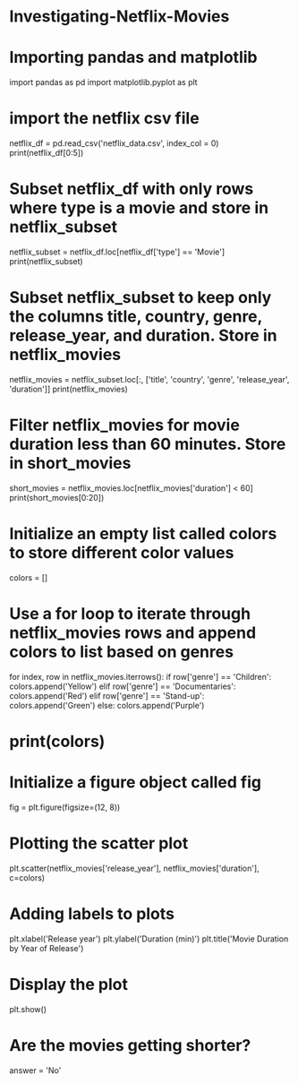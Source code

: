 # Investigating-Netflix-Movies
# Importing pandas and matplotlib
import pandas as pd
import matplotlib.pyplot as plt

# import the netflix csv file
netflix_df = pd.read_csv('netflix_data.csv', index_col = 0)
print(netflix_df[0:5])

# Subset netflix_df with only rows where type is a movie and store in netflix_subset
netflix_subset = netflix_df.loc[netflix_df['type'] == 'Movie']
print(netflix_subset)

# Subset netflix_subset to keep only the columns title, country, genre, release_year, and duration. Store in netflix_movies
netflix_movies = netflix_subset.loc[:, ['title', 'country', 'genre', 'release_year', 'duration']]
print(netflix_movies)

# Filter netflix_movies for movie duration less than 60 minutes. Store in short_movies
short_movies = netflix_movies.loc[netflix_movies['duration'] <  60]
print(short_movies[0:20])

# Initialize an empty list called colors to store different color values
colors = []

# Use a for loop to iterate through netflix_movies rows and append colors to list based on genres
for index, row in netflix_movies.iterrows():
    if row['genre'] == 'Children':
        colors.append('Yellow')
    elif row['genre'] == 'Documentaries':
        colors.append('Red')
    elif row['genre'] == 'Stand-up':
        colors.append('Green') 
    else:
        colors.append('Purple')
# print(colors)

# Initialize a figure object called fig
fig = plt.figure(figsize=(12, 8))

# Plotting the scatter plot
plt.scatter(netflix_movies['release_year'], netflix_movies['duration'], c=colors)

# Adding labels to plots
plt.xlabel('Release year')
plt.ylabel('Duration (min)')
plt.title('Movie Duration by Year of Release')

# Display the plot
plt.show()

# Are the movies getting shorter?
answer =  'No'
